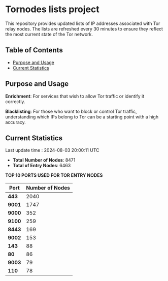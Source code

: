 # Tornodes lists project

This repository provides updated lists of IP addresses associated with Tor relay nodes. The lists are refreshed every 30 minutes to ensure they reflect the most current state of the Tor network.

## Table of Contents

- [Purpose and Usage](#purpose-and-usage)
- [Current Statistics](#current-statistics)


## Purpose and Usage

**Enrichment**: For services that wish to allow Tor traffic or identify it correctly.

**Blacklisting**: For those who want to block or control Tor traffic, understanding which IPs belong to Tor can be a starting point with a high accuracy.

## Current Statistics

Last update time : 2024-08-03 20:00:11 UTC

- **Total Number of Nodes**: 8471
- **Total of Entry Nodes**: 6463

**TOP 10 PORTS USED FOR TOR ENTRY NODES**

| **Port** | **Number of Nodes** |
|------|-----------------|
| **443**   | 2040  |
| **9001**   | 1747  |
| **9000**   | 352  |
| **9100**   | 259  |
| **8443**   | 169  |
| **9002**   | 153  |
| **143**   | 88  |
| **80**   | 86  |
| **9003**   | 79  |
| **110**   | 78  |

